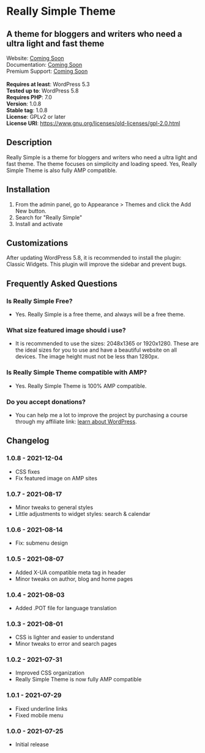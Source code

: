# Really Simple Theme
## A theme for bloggers and writers who need a ultra light and fast theme
Website: [Coming Soon](https://wordpress.org/themes/really-simple/)<br>
Documentation: [Coming Soon](https://wordpress.org/themes/really-simple/)<br>
Premium Support: [Coming Soon](https://wordpress.org/themes/really-simple/)<br>
<br>
**Requires at least**: WordPress 5.3<br>
**Tested up to**: WordPress 5.8<br>
**Requires PHP**: 7.0<br>
**Version**: 1.0.8<br>
**Stable tag**: 1.0.8<br>
**License**: GPLv2 or later<br>
**License URI**: https://www.gnu.org/licenses/old-licenses/gpl-2.0.html<br>

## Description
Really Simple is a theme for bloggers and writers who need a ultra light and fast theme. The theme focuses on simplicity and loading speed. Yes, Really Simple Theme is also fully AMP compatible.

## Installation
1. From the admin panel, go to Appearance > Themes and click the Add New button.
2. Search for "Really Simple"
3. Install and activate

## Customizations
After updating WordPress 5.8, it is recommended to install the plugin: Classic Widgets. This plugin will improve the sidebar and prevent bugs.

## Frequently Asked Questions
### Is Really Simple Free?

- Yes. Really Simple is a free theme, and always will be a free theme.<br>

### What size featured image should i use?

- It is recommended to use the sizes: 2048x1365 or 1920x1280. These are the ideal sizes for you to use and have a beautiful website on all devices. The image height must not be less than 1280px.<br>

### Is Really Simple Theme compatible with AMP?

- Yes. Really Simple Theme is 100% AMP compatible.<br>

### Do you accept donations?

- You can help me a lot to improve the project by purchasing a course through my affiliate link: [learn about WordPress](https://apretailer.com.br/click/6282efec2bfa81201c5bfe07/178617/234952/subaccount).

## Changelog
### 1.0.8 - 2021-12-04

- CSS fixes
- Fix featured image on AMP sites

### 1.0.7 - 2021-08-17

- Minor tweaks to general styles
- Little adjustments to widget styles: search & calendar

### 1.0.6 - 2021-08-14

- Fix: submenu design

### 1.0.5 - 2021-08-07

- Added X-UA compatible meta tag in header
- Minor tweaks on author, blog and home pages

### 1.0.4 - 2021-08-03

- Added .POT file for language translation

### 1.0.3 - 2021-08-01

- CSS is lighter and easier to understand
- Minor tweaks to error and search pages

### 1.0.2 - 2021-07-31

- Improved CSS organization
- Really Simple Theme is now fully AMP compatible

### 1.0.1 - 2021-07-29

- Fixed underline links 
- Fixed mobile menu

### 1.0.0 - 2021-07-25

- Initial release
